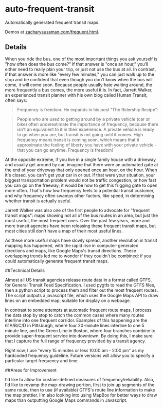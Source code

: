 # auto-frequent-transit
Automatically generated frequent transit maps.  

Demos at [zacharysussman.com/frequent.html](http://zacharysussman.com/frequent.html).

## Details
When you ride the bus, one of the most important things you ask yourself is "how often does the bus come?" If that answer is "once an hour," you'll either need to really plan your trip, or just not use the bus at all. In contrast, if that answer is more like "every few minutes," you can just walk up to the stop and be confident that even though you don't know when the bus will come, it will come soon. Because people usually hate waiting around, the more frequently a bus comes, the more useful it is. In fact, Jarrett Walker, an experienced transit planner with his own blog called Human Transit, often says:
>Frequency is freedom.
He expands in his post "The Ridership Recipe":

>People who are used to getting around by a private vehicle (car or bike) often underestimate the importance of frequency, because there isn't an equivalent to it in their experience. A private vehicle is ready to go when you are, but transit is not going until it comes. High frequency means transit is coming soon, which means that it approximate the feeling of liberty you have with your private vehicle - that you can go anytime. Frequency is freedom!

At the opposite extreme, if you live in a single family house with a driveway and usually get around by car, imagine that there were an automated gate at the end of your driveway that only opened once an hour, on the hour. When it's closed, you can't get your car in or out. If that were your situation, your biggest transportation problem would not be traffic congestion, or how fast you can go on the freeway; it would be how to get this frigging gate to open more often. That's how low frequency feels to a potential transit customer, and why frequency often swamps other factors, like speed, in determining whether transit is actually useful.

Jarrett Walker was also one of the first people to advocate for "frequent transit maps": maps showing not all of the bus routes in an area, but just the most useful, the most frequent ones. Over the past few years, more and more transit agencies have been releasing these frequent transit maps, but most cities still don't have a map of their most useful lines.

As these more useful maps have slowly spread, another revolution in transit mapping has happened, with the rapid rise in computer-generated directions and maps, like Google Maps's transit directions. These overlapping trends led me to wonder if they couldn't be combined: if you could automatically generate frequent transit maps.

##Technical Details

Almost all US transit agencies release route data in a format called GTFS, for General Transit Feed Specification. I used pygtfs to read the GTFS files, then a python script to process them and filter out the most frequent routes. The script outputs a javascript file, which uses the Google Maps API to draw lines on an embedded map, suitable for display on a webpage.

In contrast to some attempts at automatic frequent route maps, I process the data stop by stop to catch the common cases where many routes interline into one frequent corridor. Examples of this happening are the 61A/B/C/D in Pittsburgh, where four 20-minute lines interline to one 5 minute line, and the Green Line in Boston, where four branches combine to provide super-frequent service into downtown. By doing this, I make sure that I capture the full range of frequency provided by a transit agency.

Right now, I use "every 15 minutes or less 10:00 am - 2:00 pm" as my hardcoded frequency guideline. Future versions will allow you to specify a particular target frequency and time.

##Areas for Improvement

I'd like to allow for custom-defined measures of frequency/reliability. Also, I'd like to revamp the map-drawing portion, first to join up segments of the same route, then to use (if available) GTFS's route line information to make the map prettier. I'm also looking into using MapBox for better ways to draw maps than outputting Google Maps commands in Javascript.
